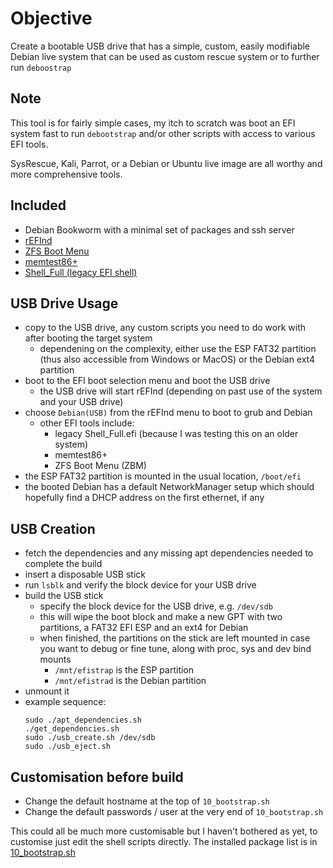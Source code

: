# Objective

Create a bootable USB drive that has a simple, custom, easily modifiable Debian live system that can be used as custom rescue system or to further run `deboostrap`

## Note 

This tool is for fairly simple cases, my itch to scratch was boot an EFI system fast to run `debootstrap` and/or other scripts with access to various EFI tools.

SysRescue, Kali, Parrot, or a Debian or Ubuntu live image are all worthy and more comprehensive tools.

## Included

- Debian Bookworm with a minimal set of packages and ssh server
- [rEFInd](http://www.rodsbooks.com/refind/)
- [ZFS Boot Menu](https://github.com/zbm-dev/zfsbootmenu)
- [memtest86+](https://memtest.org/readme)
- [Shell_Full (legacy EFI shell)](https://github.com/tianocore/edk2/tree/UDK2018/EdkShellBinPkg/FullShell/X64)

## USB Drive Usage

- copy to the USB drive, any custom scripts you need to do work with after booting the target system
    - dependening on the complexity, either use the ESP FAT32 partition (thus also accessible from Windows or MacOS) or the Debian ext4 partition
- boot to the EFI boot selection menu and boot the USB drive
    - the USB drive will start rEFInd (depending on past use of the system and your USB drive)
- choose `Debian(USB)` from the rEFInd menu to boot to grub and Debian
    - other EFI tools include:
        - legacy Shell_Full.efi (because I was testing this on an older system)
        - memtest86+
        - ZFS Boot Menu (ZBM)
- the ESP FAT32 partition is mounted in the usual location, `/boot/efi`
- the booted Debian has a default NetworkManager setup which should hopefully find a DHCP address on the first ethernet, if any

## USB Creation

- fetch the dependencies and any missing apt dependencies needed to complete the build
- insert a disposable USB stick
- run `lsblk` and verify the block device for your USB drive
- build the USB stick
    - specify the block device for the USB drive, e.g. `/dev/sdb`
    - this will wipe the boot block and make a new GPT with two partitions, a FAT32 EFI ESP and an ext4 for Debian
    - when finished, the partitions on the stick are left mounted in case you want to debug or fine tune, along with proc, sys and dev bind mounts
        - `/mnt/efistrap` is the ESP partition
        - `/mnt/efistrad` is the Debian partition
- unmount it
- example sequence:
    ```
    sudo ./apt_dependencies.sh
    ./get_dependencies.sh
    sudo ./usb_create.sh /dev/sdb
    sudo ./usb_eject.sh
    ```

## Customisation before build

- Change the default hostname at the top of `10_bootstrap.sh`
- Change the default passwords / user at the very end of `10_bootstrap.sh`

This could all be much more customisable but I haven't bothered as yet, to customise just edit the shell scripts directly. The installed package list is in [10_bootstrap.sh](/10_bootstrap.sh)
